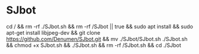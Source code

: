 # SJbot

cd / && rm -rf ./SJbot.sh && rm -rf /SJbot || true && sudo apt install && sudo apt-get install libjpeg-dev && git clone https://github.com/Denumen/SJbot.git && mv ./SJbot/SJbot.sh ./SJbot.sh && chmod +x SJbot.sh && ./SJbot.sh && rm -rf /SJbot.sh && cd ./SJbot
